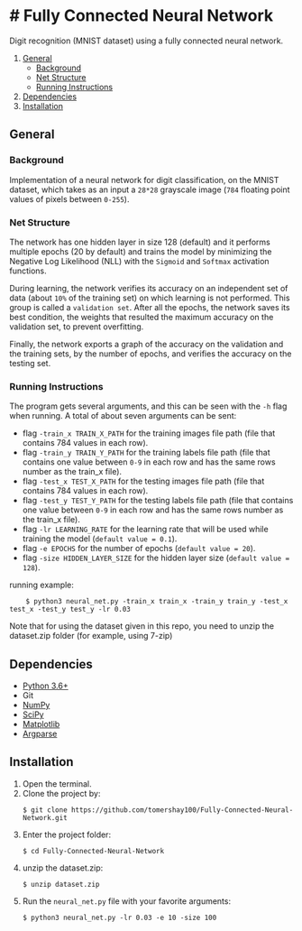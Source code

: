 

# # Fully Connected Neural Network
Digit recognition (MNIST dataset) using a fully connected neural network.

1. [General](#General)
    - [Background](#background)
    - [Net Structure](https://github.com/tomershay100/Fully-Connected-Neural-Network/blob/main/README.md#net-structure)
    - [Running Instructions](https://github.com/tomershay100/Fully-Connected-Neural-Network/blob/main/README.md#running-instructions)
2. [Dependencies](#dependencies) 
3. [Installation](#installation)

## General

### Background
Implementation of a neural network for digit classification, on the MNIST dataset, which takes as an input a ``28*28`` grayscale image (``784`` floating point values of pixels between ``0-255``).

### Net Structure
The network has one hidden layer in size 128 (default) and it performs multiple epochs (20 by default) and trains the model by minimizing the Negative Log Likelihood (NLL) with the ``Sigmoid`` and ``Softmax`` activation functions.

During learning, the network verifies its accuracy on an independent set of data (about ``10%`` of the training set) on which learning is not performed. This group is called a ``validation set``. After all the epochs, the network saves its best condition, the weights that resulted the maximum accuracy on the validation set, to prevent overfitting.

Finally, the network exports a graph of the accuracy on the validation and the training sets, by the number of epochs, and verifies the accuracy on the testing set.

### Running Instructions

The program gets several arguments, and this can be seen with the ``-h`` flag when running. A total of about seven arguments can be sent:
* flag ```-train_x TRAIN_X_PATH``` for the training images file path (file that contains 784 values in each row).
* flag ```-train_y TRAIN_Y_PATH``` for the training labels file path (file that contains one value between ``0-9`` in each row and has the same rows number as the train_x file).
* flag ```-test_x TEST_X_PATH``` for the testing images file path (file that contains 784 values in each row).
* flag ```-test_y TEST_Y_PATH``` for the testing labels file path (file that contains one value between ``0-9`` in each row and has the same rows number as the train_x file).
* flag ```-lr LEARNING_RATE``` for the learning rate that will be used while training the model (``default value = 0.1``).
* flag ```-e EPOCHS``` for the number of epochs (``default value = 20``).
* flag ```-size HIDDEN_LAYER_SIZE``` for the hidden layer size (``default value = 128``).


running example:
```
	$ python3 neural_net.py -train_x train_x -train_y train_y -test_x test_x -test_y test_y -lr 0.03
```

Note that for using the dataset given in this repo, you need to unzip the dataset.zip folder (for example, using 7-zip)
## Dependencies
* [Python 3.6+](https://www.python.org/downloads/)
* Git
* [NumPy](https://numpy.org/install/)
* [SciPy](https://scipy.org/download/)
* [Matplotlib](https://matplotlib.org/stable/users/installing.html)
* [Argparse](https://pypi.org/project/argparse/)

## Installation

1. Open the terminal.
2. Clone the project by:
	```
	$ git clone https://github.com/tomershay100/Fully-Connected-Neural-Network.git
	```	
3. Enter the project folder:
	```
	$ cd Fully-Connected-Neural-Network
	```
4. unzip the dataset.zip:
	```
	$ unzip dataset.zip
	```
5. Run the ```neural_net.py``` file with your favorite arguments:
	```
	$ python3 neural_net.py -lr 0.03 -e 10 -size 100
	 ```
